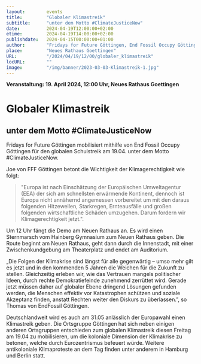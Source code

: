 ```yaml
---
layout:        events
title:         "Globaler Klimastreik"
subtitle:      "unter dem Motto #ClimateJusticeNow"
date:          2024-04-19T12:00:00+02:00
etime:         2024-04-19T14:00:00+02:00
publishdate:   2024-04-15T00:00:00+01:00
author:        "Fridays for Future Göttingen, End Fossil Occupy Göttingen"
place:         "Neues Rathaus Goettingen"
URL:           "/2024/04/19/12/00/globaler_klimastreik"
locURL:        ""
image:         "/img/banner/2023-03-03-Klimastreik-1.jpg"
---
```


**Veranstaltung: 19. April 2024, 12:00 Uhr, Neues Rathaus Goettingen**

Globaler Klimastreik
===========

unter dem Motto #ClimateJusticeNow
-----------
Fridays for Future Göttingen mobilisiert mithilfe von End Fossil Occupy Göttingen für den globalen Schulstreik am 19.04. unter dem Motto #ClimateJusticeNow.

Joe von FFF Göttingen betont die Wichtigkeit der Klimagerechtigkeit wie folgt:

> "Europa ist nach Einschätzung der Europäischen Umweltagentur (EEA) der sich am schnellsten erwärmende Kontinent, dennoch ist Europa nicht annähernd angemessen
vorbereitet um mit den daraus folgenden Hitzewellen, Starkregen, Ernteausfälle und großen folgenden wirtschaftliche Schäden umzugehen. Darum fordern wir Klimagerechtigkeit jetzt.".

Um 12 Uhr fängt die Demo am Neuen Rathaus an. Es wird einen Sternmarsch vom Hainberg Gymnasium zum Neuen Rathaus geben.
Die Route beginnt am Neuen Rathaus, geht dann durch die Innenstadt, mit einer Zwischenkundgebung am Theaterplatz und endet am Auditorium.

„Die Folgen der Klimakrise sind längst für alle gegenwärtig – umso mehr gilt es jetzt und in den kommenden 5 Jahren die Weichen für die Zukunft zu stellen.
Gleichzeitig erleben wir, wie das Vertrauen mangels politischer Ideen, durch rechte Demokratiefeinde zunehmend zerrüttet wird. Gerade jetzt
müssen daher auf globaler Ebene dringend Lösungen gefunden werden, die Menschen effektiv vor Katastrophen schützen und soziale Akzeptanz finden, anstatt
Rechten weiter den Diskurs zu überlassen.”, so Thomas von EndFossil Göttingen.

Deutschlandweit wird es auch am 31.05 anlässlich der Europawahl einen Klimastreik geben. Die Ortsgruppe Göttingen hat sich neben einigen anderen Ortsgruppen entschieden zum globalen Klimastreik diesen Freitag am 19.04 zu mobilisieren, um die koloniale Dimension der Klimakrise zu betonen, welche durch Eurozentrismus befeuert würde.
Weitere antikoloniale Klimaproteste an dem Tag finden unter anderem in Hamburg und Berlin statt. 

